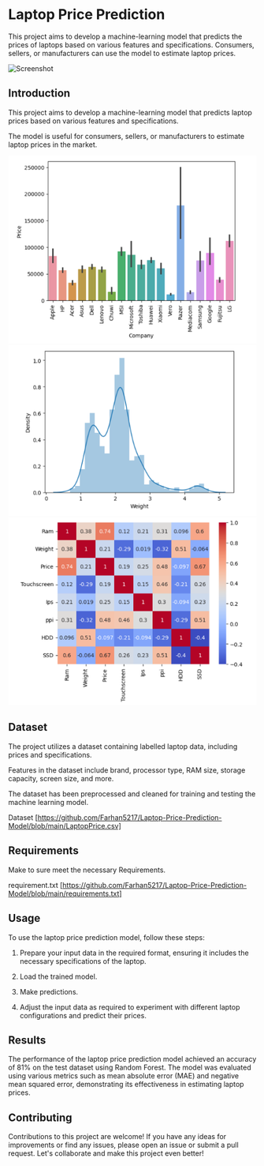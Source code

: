 
# Laptop Price Prediction

This project aims to develop a machine-learning model that predicts the prices of laptops based on various features and specifications. Consumers, sellers, or manufacturers can use the model to estimate laptop prices.

![Screenshot](https://tse1.mm.bing.net/th?id=OIP.FDtyXNEcWO5jiy602RMQrwHaFj&pid=Api&P=0&h=180)

## Introduction

This project aims to develop a machine-learning model that predicts laptop prices based on various features and specifications.

The model is useful for consumers, sellers, or manufacturers to estimate laptop prices in the market.

![Screenshot](lp1.PNG)
![Screenshot](lp2.PNG)
![Screenshot](lp3.PNG)

## Dataset

The project utilizes a dataset containing labelled laptop data, including prices and specifications.

Features in the dataset include brand, processor type, RAM size, storage capacity, screen size, and more.

The dataset has been preprocessed and cleaned for training and testing the machine learning model.

Dataset [https://github.com/Farhan5217/Laptop-Price-Prediction-Model/blob/main/LaptopPrice.csv]


## Requirements 

Make to sure meet the necessary Requirements.

requirement.txt [https://github.com/Farhan5217/Laptop-Price-Prediction-Model/blob/main/requirements.txt]


## Usage

To use the laptop price prediction model, follow these steps:

1) Prepare your input data in the required format, ensuring it includes the necessary specifications of the laptop.

2) Load the trained model.

3) Make predictions.

4) Adjust the input data as required to experiment with different laptop configurations and predict their prices.
## Results

The performance of the laptop price prediction model achieved an accuracy of 81% on the test dataset using Random Forest. The model was evaluated using various metrics such as mean absolute error (MAE) and negative mean squared error, demonstrating its effectiveness in estimating laptop prices.

## Contributing

Contributions to this project are welcome! If you have any ideas for improvements or find any issues, please open an issue or submit a pull request. Let's collaborate and make this project even better!
